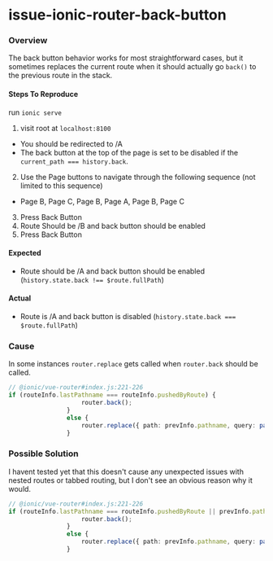 # issue-ionic-router-back-button

### Overview
The back button behavior works for most straightforward cases, but it sometimes replaces the current route when it should actually go `back()` to the previous route in the stack. 

#### Steps To Reproduce
run `ionic serve`

1. visit root at `localhost:8100`
  - You should be redirected to /A
  - The back button at the top of the page is set to be disabled if the `current_path === history.back`.

2. Use the Page buttons to navigate through the following sequence (not limited to this sequence)
  - Page B, Page C, Page B, Page A, Page B, Page C
  
3. Press Back Button
4. Route Should be /B and back button should be enabled
5. Press Back Button

#### Expected
-  Route should be /A and back button should be enabled
(`history.state.back !== $route.fullPath`)

#### Actual
- Route is /A and back button is disabled
(`history.state.back === $route.fullPath`)


### Cause
In some instances `router.replace` gets called when `router.back` should be called.
```typescript
// @ionic/vue-router#index.js:221-226
if (routeInfo.lastPathname === routeInfo.pushedByRoute) {
                    router.back();
                }
                else {
                    router.replace({ path: prevInfo.pathname, query: parseQuery(prevInfo.search) });
                }
```

### Possible Solution
I havent tested yet that this doesn't cause any unexpected issues with nested routes or tabbed routing, but I don't see an obvious reason why it would.
```typescript
// @ionic/vue-router#index.js:221-226
if (routeInfo.lastPathname === routeInfo.pushedByRoute || prevInfo.pathname === routeInfo.pushedByRoute) {
                    router.back();
                }
                else {
                    router.replace({ path: prevInfo.pathname, query: parseQuery(prevInfo.search) });
                }
```

  
